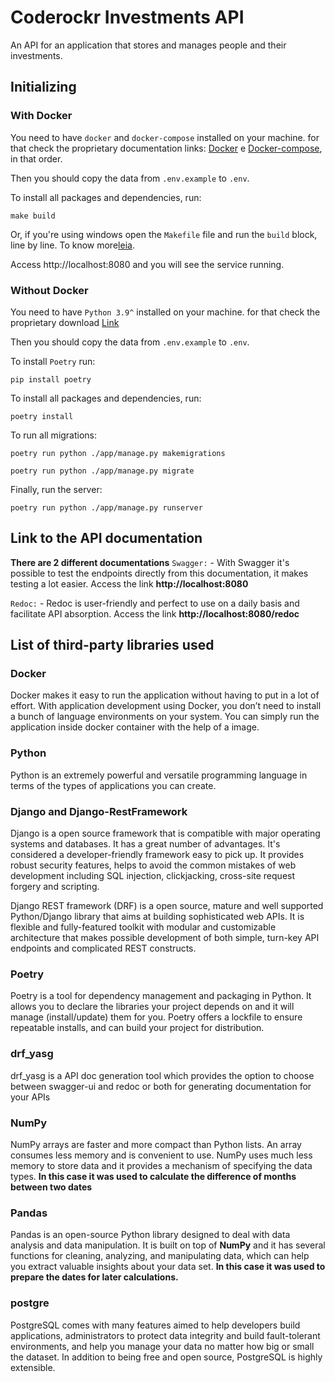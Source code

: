 # Coderockr Investments API

An API for an application that stores and manages people and their investments.

## Initializing

### With Docker

You need to have `docker` and `docker-compose` installed on your machine. for that check the proprietary documentation links: [Docker](https://docs.docker.com/engine/install/) e [Docker-compose](https://docs.docker.com/compose/install/), in that order.

Then you should copy the data from `.env.example` to `.env`.

To install all packages and dependencies, run:

```
make build
```

Or, if you're using windows open the `Makefile` file and run the `build` block, line by line. To know more[leia](makefile).

Access http://localhost:8080 and you will see the service running.

### Without Docker

You need to have `Python 3.9^` installed on your machine. for that check the proprietary download [Link](https://www.python.org/downloads/)

Then you should copy the data from `.env.example` to `.env`.

To install `Poetry` run:

```
pip install poetry
```

To install all packages and dependencies, run:

```
poetry install
```

To run all migrations:

```
poetry run python ./app/manage.py makemigrations
```
```
poetry run python ./app/manage.py migrate
```

Finally, run the server:

```
poetry run python ./app/manage.py runserver
```


## Link to the API documentation

**There are 2 different documentations**
`Swagger:`
    - With Swagger it's possible to test the endpoints directly from this documentation, it makes testing a lot easier. Access the link **http://localhost:8080**

`Redoc:`
    - Redoc is user-friendly and perfect to use on a daily basis and facilitate API absorption. Access the link **http://localhost:8080/redoc**

## List of third-party libraries used

### Docker
Docker makes it easy to run the application without having to put in a lot of effort. With application development using Docker, you don’t need to install a bunch of language environments on your system. You can simply run the application inside docker container with the help of a image.

### Python

Python is an extremely powerful and versatile programming language in terms of the types of applications you can create.

### Django and Django-RestFramework

Django is a open source framework that is compatible with major operating systems and databases. It has a great number of advantages. It's considered a developer-friendly framework easy to pick up. It provides robust security features, helps to avoid the common mistakes of web development including SQL injection, clickjacking, cross-site request forgery and scripting. 

Django REST framework (DRF) is a open source, mature and well supported Python/Django library that aims at building sophisticated web APIs. It is flexible and fully-featured toolkit with modular and customizable architecture that makes possible development of both simple, turn-key API endpoints and complicated REST constructs.

### Poetry 

Poetry is a tool for dependency management and packaging in Python. It allows you to declare the libraries your project depends on and it will manage (install/update) them for you. Poetry offers a lockfile to ensure repeatable installs, and can build your project for distribution.

###  drf_yasg

drf_yasg is a API doc generation tool which provides the option to choose between swagger-ui and redoc or both for generating documentation for your APIs

### NumPy

NumPy arrays are faster and more compact than Python lists. An array consumes less memory and is convenient to use. NumPy uses much less memory to store data and it provides a mechanism of specifying the data types. **In this case it was used to calculate the difference of months between two dates**

### Pandas

Pandas is an open-source Python library designed to deal with data analysis and data manipulation. It is built on top of **NumPy** and it has several functions for cleaning, analyzing, and manipulating data, which can help you extract valuable insights about your data set. **In this case it was used to prepare the dates for later calculations.**

### postgre 

PostgreSQL comes with many features aimed to help developers build applications, administrators to protect data integrity and build fault-tolerant environments, and help you manage your data no matter how big or small the dataset. In addition to being free and open source, PostgreSQL is highly extensible.
